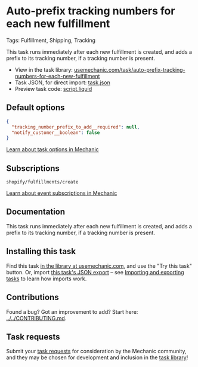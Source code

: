 # Auto-prefix tracking numbers for each new fulfillment

Tags: Fulfillment, Shipping, Tracking

This task runs immediately after each new fulfillment is created, and adds a prefix to its tracking number, if a tracking number is present.

* View in the task library: [usemechanic.com/task/auto-prefix-tracking-numbers-for-each-new-fulfillment](https://usemechanic.com/task/auto-prefix-tracking-numbers-for-each-new-fulfillment)
* Task JSON, for direct import: [task.json](../../tasks/auto-prefix-tracking-numbers-for-each-new-fulfillment.json)
* Preview task code: [script.liquid](./script.liquid)

## Default options

```json
{
  "tracking_number_prefix_to_add__required": null,
  "notify_customer__boolean": false
}
```

[Learn about task options in Mechanic](https://docs.usemechanic.com/article/471-task-options)

## Subscriptions

```liquid
shopify/fulfillments/create
```

[Learn about event subscriptions in Mechanic](https://docs.usemechanic.com/article/408-subscriptions)

## Documentation

This task runs immediately after each new fulfillment is created, and adds a prefix to its tracking number, if a tracking number is present.

## Installing this task

Find this task [in the library at usemechanic.com](https://usemechanic.com/task/auto-prefix-tracking-numbers-for-each-new-fulfillment), and use the "Try this task" button. Or, import [this task's JSON export](../../tasks/auto-prefix-tracking-numbers-for-each-new-fulfillment.json) – see [Importing and exporting tasks](https://docs.usemechanic.com/article/505-importing-and-exporting-tasks) to learn how imports work.

## Contributions

Found a bug? Got an improvement to add? Start here: [../../CONTRIBUTING.md](../../CONTRIBUTING.md).

## Task requests

Submit your [task requests](https://mechanic.canny.io/task-requests) for consideration by the Mechanic community, and they may be chosen for development and inclusion in the [task library](https://tasks.mechanic.dev/)!
